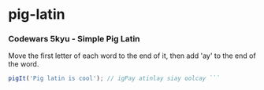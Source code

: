 # pig-latin
### Codewars 5kyu - Simple Pig Latin

Move the first letter of each word to the end of it, then add 'ay' to the end of the word.
```javascript
pigIt('Pig latin is cool'); // igPay atinlay siay oolcay ```
